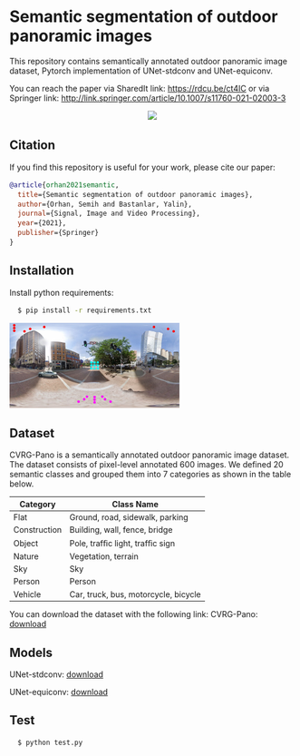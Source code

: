 # Semantic segmentation of outdoor panoramic images
This repository contains semantically annotated outdoor panoramic image dataset, Pytorch implementation of UNet-stdconv and UNet-equiconv.

You can reach the paper via SharedIt link: https://rdcu.be/ct4IC or via Springer link: http://link.springer.com/article/10.1007/s11760-021-02003-3


<p align="center">
<img src='img/pano-img.png' width=900>
</p>

## Citation
If you find this repository is useful for your work, please cite our paper:
```bibtex
@article{orhan2021semantic,
  title={Semantic segmentation of outdoor panoramic images},
  author={Orhan, Semih and Bastanlar, Yalin},
  journal={Signal, Image and Video Processing},
  year={2021},
  publisher={Springer}
}
```

## Installation
Install python requirements:
```bash
  $ pip install -r requirements.txt
```

<img src='img/equiconv.png' width=300>

## Dataset
CVRG-Pano is a semantically annotated outdoor panoramic image dataset. The dataset consists of pixel-level annotated 600 images. We defined 20 semantic classes and grouped them into 7 categories as shown in the table below.

| Category| Class Name |
|---|---|
| Flat  | Ground, road, sidewalk, parking  |
| Construction  | Building, wall, fence, bridge |
| Object  | Pole, trafﬁc light, trafﬁc sign  |
|  Nature | Vegetation, terrain |
|  Sky | Sky |
|  Person | Person  |
|  Vehicle | Car, truck, bus, motorcycle, bicycle  | 

You can download the dataset with the following link:
CVRG-Pano: [download](https://drive.google.com/drive/folders/1da-KdQfL4615F5quhrW9e4pFFA0hyrKX?usp=sharing)

## Models
UNet-stdconv: [download](https://drive.google.com/drive/folders/1btKLfxY7ZMZ-Oc-wLDyz7GUHMzgGDTn3?usp=sharing)

UNet-equiconv: [download](https://drive.google.com/drive/folders/1EqgKfv_M4Olg7qh1W8H5uQfPLDH0ERvw?usp=sharing)

## Test

```bash
  $ python test.py

```
